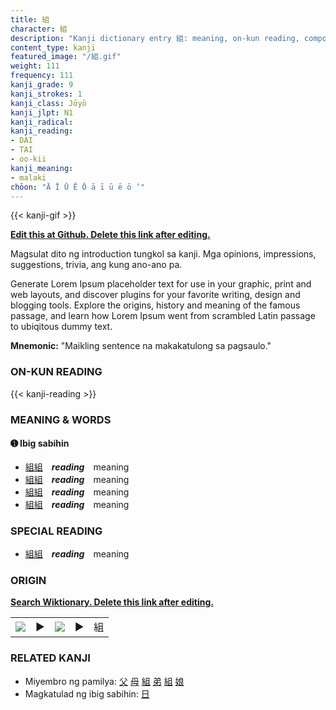 ```yaml
---
title: 組
character: 組
description: "Kanji dictionary entry 組: meaning, on-kun reading, compounds, origin, related kanji"
content_type: kanji
featured_image: "/組.gif"
weight: 111
frequency: 111
kanji_grade: 9
kanji_strokes: 1
kanji_class: Jōyō
kanji_jlpt: N1
kanji_radical: 
kanji_reading: 
- DAI
- TAI
- oo-kii
kanji_meaning:
- malaki
chōon: "Ā Ī Ū Ē Ō ā ī ū ē ō ’"
---
```

[//]: # (Don't edit the line below. Kanji animated GIF code is automatically generated.)
{{< kanji-gif >}}

[//]: # (Edit below this line.)

**[Edit this at Github. Delete this link after editing.](https://github.com/tim0g/tim/tree/main/content/kanji/組/index.md)**

Magsulat dito ng introduction tungkol sa kanji. Mga opinions, impressions, suggestions, trivia, ang kung ano-ano pa.

Generate Lorem Ipsum placeholder text for use in your graphic, print and web layouts, and discover plugins for your favorite writing, design and blogging tools. Explore the origins, history and meaning of the famous passage, and learn how Lorem Ipsum went from scrambled Latin passage to ubiqitous dummy text.
 
**Mnemonic:** "Maikling sentence na makakatulong sa pagsaulo."

### ON-KUN READING

[//]: # (Don't edit the line below. ON-KUN READING code is automatically generated.)
{{< kanji-reading >}}

### MEANING & WORDS

#### ➊ **Ibig sabihin**
  - [組](../組)[組](../組)　***reading***　meaning
  - [組](../組)[組](../組)　***reading***　meaning
  - [組](../組)[組](../組)　***reading***　meaning
  - [組](../組)[組](../組)　***reading***　meaning

### SPECIAL READING
  - [組](../組)[組](../組)　***reading***　meaning

### ORIGIN

**[Search Wiktionary. Delete this link after editing.](https://wiktionary.org/wiki/組)**
<table class="kanji-table"><tr><td>
<img src="60px-組-bronze.svg.png">
</td><td>▶</td><td>
<img src="60px-組-oracle.svg.png">
</td><td>▶</td>
<td class="kanji-origin">組</td>
</tr></table>

### RELATED KANJI
- Miyembro ng pamilya: [父](../父) [母](../母) [組](../組) [弟](../弟) [組](../組) [娘](../娘)
- Magkatulad ng ibig sabihin: [日](../日)
